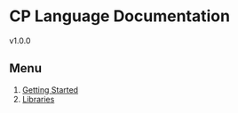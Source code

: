 # CP Language Documentation
v1.0.0

## Menu
1. [Getting Started](/basic-program.md)
2. [Libraries](/library.md)
